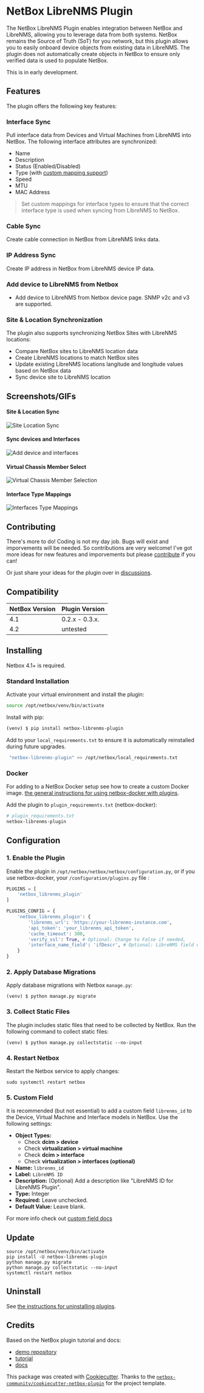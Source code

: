 # NetBox LibreNMS Plugin

The NetBox LibreNMS Plugin enables integration between NetBox and LibreNMS, allowing you to leverage data from both systems. NetBox remains the Source of Truth (SoT) for you network, but 
this plugin allows you to easily onboard device objects from existing data in LibreNMS. The plugin does not automatically create objects in NetBox to ensure only verified data is used to populate NetBox. 

This is in early development.

## Features

The plugin offers the following key features:

### Interface Sync
Pull interface data from Devices and Virtual Machines from LibreNMS into NetBox. The following interface attributes are synchronized:

- Name
- Description
- Status (Enabled/Disabled)
- Type (with [custom mapping support](docs/usage_tips/interface_mappings.md))
- Speed 
- MTU 
- MAC Address

> Set custom mappings for interface types to ensure that the correct interface type is used when syncing from LibreNMS to NetBox.

### Cable Sync
Create cable connection in NetBox from LibreNMS links data.


### IP Address Sync
Create IP address in NetBox from LibreNMS device IP data.

### Add device to LibreNMS from Netbox

- Add device to LibreNMS from Netbox device page. SNMP v2c and v3 are supported.

### Site & Location Synchronization
The plugin also supports synchronizing NetBox Sites with LibreNMS locations:
- Compare NetBox sites to LibreNMS location data
- Create LibreNMS locations to match NetBox sites
- Update existing LibreNMS locations langitude and longitude values based on NetBox data
- Sync device site to LibreNMS location


## Screenshots/GIFs
#### Site & Location Sync
![Site Location Sync](docs/img/Netbox-librenms-plugin-Sites.gif)

#### Sync devices and Interfaces
![Add device and interfaces](docs/img/Netbox-librenms-plugin-interfaceadd.gif)

#### Virtual Chassis Member Select
![Virtual Chassis Member Selection](docs/img/Netbox-librenms-plugin-virtualchassis.gif)

#### Interface Type Mappings
![Interfaces Type Mappings](docs/img/Netbox-librenms-plugin-mappings.png)



## Contributing
There's more to do! Coding is not my day job. Bugs will exist and imporvements will be needed. So contributions are very welcome!  I've got more ideas for new features and imporvements but please [contribute](docs/contributing.md) if you can!

Or just share your ideas for the plugin over in [discussions](https://github.com/bonzo81/netbox-librenms-plugin/discussions ).

## Compatibility

| NetBox Version | Plugin Version |
|----------------|----------------|
|     4.1        |      0.2.x - 0.3.x.   |
|     4.2        |    untested    |
## Installing

Netbox 4.1+ is required.

### Standard Installation

Activate your virtual environment and install the plugin:

```bash
source /opt/netbox/venv/bin/activate
```
Install with pip:

```bash
(venv) $ pip install netbox-librenms-plugin
```

Add to your `local_requirements.txt` to ensure it is automatically reinstalled during future upgrades.

```bash
 "netbox-librenms-plugin" >> /opt/netbox/local_requirements.txt
```

### Docker

For adding to a NetBox Docker setup see how to create a custom Docker image.
[the general instructions for using netbox-docker with plugins](https://github.com/netbox-community/netbox-docker/wiki/Using-Netbox-Plugins).

Add the plugin to `plugin_requirements.txt` (netbox-docker):

```bash
# plugin_requirements.txt
netbox-librenms-plugin
```

## Configuration

### 1. Enable the Plugin
Enable the plugin in `/opt/netbox/netbox/netbox/configuration.py`,
 or if you use netbox-docker, your `/configuration/plugins.py` file :

```python
PLUGINS = [
    'netbox_librenms_plugin'
]

PLUGINS_CONFIG = {
    'netbox_librenms_plugin': {
        'librenms_url': 'https://your-librenms-instance.com',
        'api_token': 'your_librenms_api_token',
        'cache_timeout': 300,
        'verify_ssl': True, # Optional: Change to False if needed,
        'interface_name_field': 'ifDescr', # Optional: LibreNMS field used for interface name. ifName used as default
    }
}
```

### 2. Apply Database Migrations

Apply database migrations with Netbox `manage.py`:

```
(venv) $ python manage.py migrate
```

### 3. Collect Static Files

The plugin includes static files that need to be collected by NetBox. Run the following command to collect static files:

```
(venv) $ python manage.py collectstatic --no-input
```

### 4. Restart Netbox

Restart the Netbox service to apply changes:

```
sudo systemctl restart netbox
```

### 5. Custom Field
It is recommended (but not essential) to add a custom field `librenms_id` to the Device, Virtual Machine and Interface models in NetBox. Use the following settings:

- **Object Types:** 
    - Check **dcim > device**
    - Check **virtualization > virtual machine**
    - Check **dcim > interface**
    - Check **virtualization > interfaces (optional)**
- **Name:** `librenms_id`
- **Label:** `LibreNMS ID`
- **Description:** (Optional) Add a description like "LibreNMS ID for LibreNMS Plugin".
- **Type:** Integer
- **Required:** Leave unchecked.
- **Default Value:** Leave blank.

For more info check out [custom field docs](docs/usage_tips/custom_field.md)

## Update

```
source /opt/netbox/venv/bin/activate
pip install -U netbox-librenms-plugin
python manage.py migrate
python manage.py collectstatic --no-input
systemctl restart netbox
```

## Uninstall

See [the instructions for uninstalling plugins](https://netboxlabs.com/docs/netbox/en/stable/plugins/removal/).

## Credits

Based on the NetBox plugin tutorial and docs:

- [demo repository](https://github.com/netbox-community/netbox-plugin-demo)
- [tutorial](https://github.com/netbox-community/netbox-plugin-tutorial)
- [docs](https://netboxlabs.com/docs/netbox/en/stable/plugins/development/)

This package was created with [Cookiecutter](https://github.com/audreyr/cookiecutter). Thanks to the [`netbox-community/cookiecutter-netbox-plugin`](https://github.com/netbox-community/cookiecutter-netbox-plugin) for the project template. 
